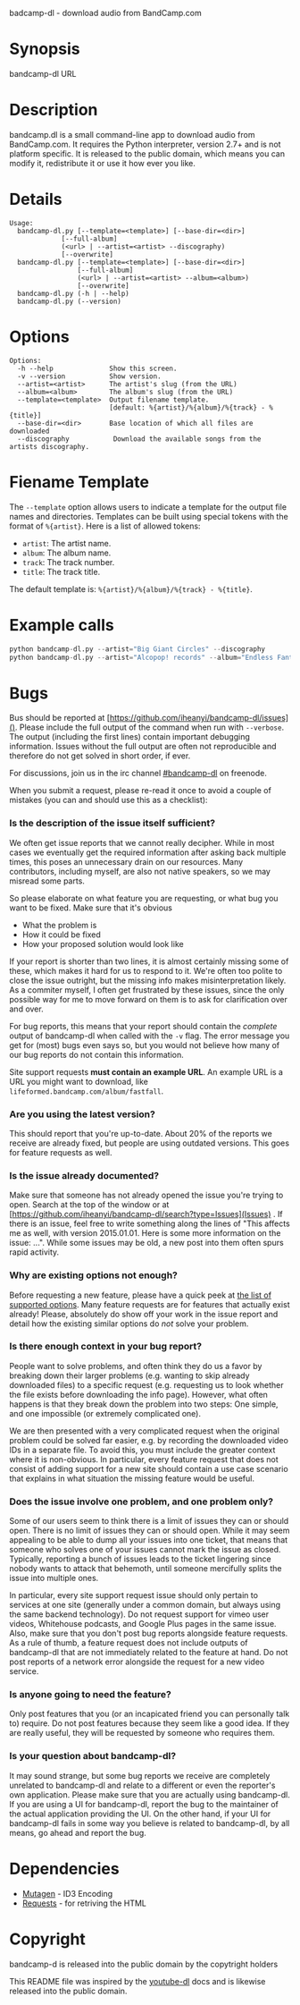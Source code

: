 badcamp-dl - download audio from BandCamp.com

# Synopsis

bandcamp-dl URL

# Description

bandcamp.dl is a small command-line app to download audio from BandCamp.com.
It requires the Python interpreter, version 2.7+ and is not platform specific.
It is released to the public domain, which means you can modify it, redistribute
it or use it how ever you like.

# Details
    Usage:
      bandcamp-dl.py [--template=<template>] [--base-dir=<dir>]
                 [--full-album]
                 (<url> | --artist=<artist> --discography)
                 [--overwrite]
      bandcamp-dl.py [--template=<template>] [--base-dir=<dir>]
                     [--full-album]
                     (<url> | --artist=<artist> --album=<album>)
                     [--overwrite]
      bandcamp-dl.py (-h | --help)
      bandcamp-dl.py (--version)


# Options

    Options:
      -h --help              Show this screen.
      -v --version           Show version.
      --artist=<artist>      The artist's slug (from the URL)
      --album=<album>        The album's slug (from the URL)
      --template=<template>  Output filename template.
                             [default: %{artist}/%{album}/%{track} - %{title}]
      --base-dir=<dir>       Base location of which all files are downloaded
      --discography           Download the available songs from the artists discography.

# Fiename Template

The `--template` option allows users to indicate a template for the output file
names and directories. Templates can be built using special tokens with the
format of `%{artist}`. Here is a list of allowed tokens:

* `artist`: The artist name.
* `album`: The album name.
* `track`: The track number.
* `title`: The track title.

The default template is: `%{artist}/%{album}/%{track} - %{title}`.

# Example calls
```python
python bandcamp-dl.py --artist="Big Giant Circles" --discography
python bandcamp-dl.py --artist="Alcopop! records" --album="Endless Fantasy"
```


# Bugs

Bus should be reported at [https://github.com/iheanyi/bandcamp-dl/issues]().
Please include the full output of the command when run with `--verbose`.
The output (including the first lines) contain important debugging
information. Issues without the full output are often not reproducible and
therefore do not get solved in short order, if ever.

For discussions, join us in the irc channel [#bandcamp-dl](irc://chat.freenode.net/bandcamp) on freenode.

When you submit a request, please re-read it once to avoid a couple of mistakes (you can and should use this as a checklist):

### Is the description of the issue itself sufficient?

We often get issue reports that we cannot really decipher. While in most cases we eventually get the required information after asking back multiple times, this poses an unnecessary drain on our resources. Many contributors, including myself, are also not native speakers, so we may misread some parts.

So please elaborate on what feature you are requesting, or what bug you want to be fixed. Make sure that it's obvious

- What the problem is
- How it could be fixed
- How your proposed solution would look like

If your report is shorter than two lines, it is almost certainly missing some of these, which makes it hard for us to respond to it. We're often too polite to close the issue outright, but the missing info makes misinterpretation likely. As a commiter myself, I often get frustrated by these issues, since the only possible way for me to move forward on them is to ask for clarification over and over.

For bug reports, this means that your report should contain the *complete* output of bandcamp-dl when called with the `-v` flag. The error message you get for (most) bugs even says so, but you would not believe how many of our bug reports do not contain this information.

Site support requests **must contain an example URL**. An example URL is a URL you might want to download, like `lifeformed.bandcamp.com/album/fastfall`.

###  Are you using the latest version?

This should report that you're up-to-date. About 20% of the reports we receive are already fixed, but people are using outdated versions. This goes for feature requests as well.

###  Is the issue already documented?

Make sure that someone has not already opened the issue you're trying to open. Search at the top of the window or at [https://github.com/iheanyi/bandcamp-dl/search?type=Issues](Issues) . If there is an issue, feel free to write something along the lines of "This affects me as well, with version 2015.01.01. Here is some more information on the issue: ...". While some issues may be old, a new post into them often spurs rapid activity.

###  Why are existing options not enough?

Before requesting a new feature, please have a quick peek at [the list of supported options](https://github.com/simonwjackson/bandcamp-dl/blob/master/README.md#synopsis). Many feature requests are for features that actually exist already! Please, absolutely do show off your work in the issue report and detail how the existing similar options do *not* solve your problem.

###  Is there enough context in your bug report?

People want to solve problems, and often think they do us a favor by breaking down their larger problems (e.g. wanting to skip already downloaded files) to a specific request (e.g. requesting us to look whether the file exists before downloading the info page). However, what often happens is that they break down the problem into two steps: One simple, and one impossible (or extremely complicated one).

We are then presented with a very complicated request when the original problem could be solved far easier, e.g. by recording the downloaded video IDs in a separate file. To avoid this, you must include the greater context where it is non-obvious. In particular, every feature request that does not consist of adding support for a new site should contain a use case scenario that explains in what situation the missing feature would be useful.

###  Does the issue involve one problem, and one problem only?

Some of our users seem to think there is a limit of issues they can or should open. There is no limit of issues they can or should open. While it may seem appealing to be able to dump all your issues into one ticket, that means that someone who solves one of your issues cannot mark the issue as closed. Typically, reporting a bunch of issues leads to the ticket lingering since nobody wants to attack that behemoth, until someone mercifully splits the issue into multiple ones.

In particular, every site support request issue should only pertain to services at one site (generally under a common domain, but always using the same backend technology). Do not request support for vimeo user videos, Whitehouse podcasts, and Google Plus pages in the same issue. Also, make sure that you don't post bug reports alongside feature requests. As a rule of thumb, a feature request does not include outputs of bandcamp-dl that are not immediately related to the feature at hand. Do not post reports of a network error alongside the request for a new video service.

###  Is anyone going to need the feature?

Only post features that you (or an incapicated friend you can personally talk to) require. Do not post features because they seem like a good idea. If they are really useful, they will be requested by someone who requires them.

###  Is your question about bandcamp-dl?

It may sound strange, but some bug reports we receive are completely unrelated to bandcamp-dl and relate to a different or even the reporter's own application. Please make sure that you are actually using bandcamp-dl. If you are using a UI for bandcamp-dl, report the bug to the maintainer of the actual application providing the UI. On the other hand, if your UI for bandcamp-dl fails in some way you believe is related to bandcamp-dl, by all means, go ahead and report the bug.


# Dependencies

* [Mutagen](https://pypi.python.org/pypi/mutagen) - ID3 Encoding
* [Requests](https://pypi.python.org/pypi/requests) - for retriving the HTML

# Copyright

bandcamp-d is released into the public domain by the copytright holders

This README file was inspired by the [youtube-dl](https://github.com/rg3/youtube-dl/blob/master/README.md) docs and is likewise released into the public domain.
